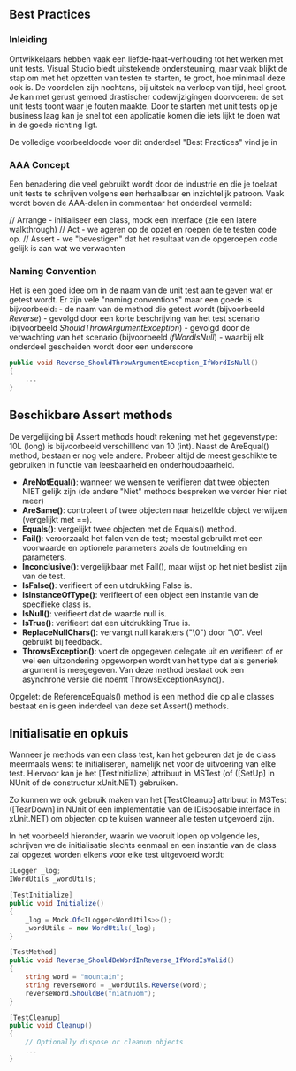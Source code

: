 

## Best Practices

### Inleiding

Ontwikkelaars hebben vaak een liefde-haat-verhouding tot het werken met unit tests. Visual Studio biedt uitstekende ondersteuning, maar vaak blijkt de stap om met het opzetten van testen te starten, te groot, hoe minimaal deze ook is. De voordelen zijn nochtans, bij uitstek na verloop van tijd, heel groot. Je kan met gerust gemoed drastischer codewijzigingen doorvoeren: de set unit tests toont waar je fouten maakte. Door te starten met unit tests op je business laag kan je snel tot een applicatie komen die iets lijkt te doen wat in de goede richting ligt.

De volledige voorbeeldocde voor dit onderdeel "Best Practices" vind je in 

### AAA Concept

Een benadering die veel gebruikt wordt door de industrie en die je toelaat unit tests te schrijven volgens een herhaalbaar en inzichtelijk patroon. Vaak wordt boven de AAA-delen in commentaar het onderdeel vermeld:

// Arrange
    - initialiseer een class, mock een interface (zie een latere walkthrough)
// Act
    - we ageren op de opzet en roepen de te testen code op.
// Assert
    - we "bevestigen" dat het resultaat van de opgeroepen code gelijk is aan wat we verwachten

### Naming Convention

Het is een goed idee om in de naam van de unit test aan te geven wat er getest wordt. Er zijn vele "naming conventions" maar een goede is bijvoorbeeld:
    - de naam van de method die getest wordt (bijvoorbeeld *Reverse*)
    - gevolgd door een korte beschrijving van het test scenario (bijvoorbeeld *ShouldThrowArgumentException*)
    - gevolgd door de verwachting van het scenario (bijvoorbeeld *IfWordIsNull*)
    - waarbij elk onderdeel gescheiden wordt door een underscore

```csharp
public void Reverse_ShouldThrowArgumentException_IfWordIsNull()
{
	...
}
```

## Beschikbare Assert methods

De vergelijking bij Assert methods houdt rekening met het gegevenstype: 10L (long) is bijvoorbeeld verschilllend van 10 (int). Naast de AreEqual() method, bestaan er nog vele andere. Probeer altijd de meest geschikte te gebruiken in functie van leesbaarheid en onderhoudbaarheid.

- **AreNotEqual()**: wanneer we wensen te verifieren dat twee objecten NIET gelijk zijn (de andere "Niet" methods bespreken we verder hier niet meer)
- **AreSame()**: controleert of twee objecten naar hetzelfde object verwijzen (vergelijkt met ==).
- **Equals()**: vergelijkt twee objecten met de Equals() method.
- **Fail()**: veroorzaakt het falen van de test; meestal gebruikt met een voorwaarde en optionele parameters zoals de foutmelding en parameters.
- **Inconclusive()**: vergelijkbaar met Fail(), maar wijst op het niet beslist zijn van de test.
- **IsFalse()**: verifieert of een uitdrukking False is.
- **IsInstanceOfType()**: verifieert of een object een instantie van de specifieke class is.
- **IsNull()**: verifieert dat de waarde null is.
- **IsTrue()**: verifieert dat een uitdrukking True is.
- **ReplaceNullChars()**: vervangt null karakters ("\0") door "\\0". Veel gebruikt bij feedback.
- **ThrowsException()**: voert de opgegeven delegate uit en verifieert of er wel een uitzondering opgeworpen wordt van het type dat als generiek argument is meegegeven. Van deze method bestaat ook een asynchrone versie die noemt ThrowsExceptionAsync().

Opgelet: de ReferenceEquals() method is een method die op alle classes bestaat en is geen inderdeel van deze set Assert() methods.

## Initialisatie en opkuis

Wanneer je methods van een class test, kan het gebeuren dat je de class meermaals wenst te initialiseren, namelijk net voor de uitvoering van elke test. Hiervoor kan je het [TestInitialize] attribuut in MSTest (of ([SetUp] in NUnit of de constructur xUnit.NET) gebruiken.

Zo kunnen we ook gebruik maken van het [TestCleanup] attribuut in MSTest ([TearDown] in NUnit of een implementatie van de IDisposable interface in xUnit.NET) om objecten op te kuisen wanneer alle testen uitgevoerd zijn.

In het voorbeeld hieronder, waarin we vooruit lopen op volgende les, schrijven we de initialisatie slechts eenmaal en een instantie van de class zal opgezet worden elkens voor elke test uitgevoerd wordt:

```csharp
ILogger _log;
IWordUtils _wordUtils;

[TestInitialize]
public void Initialize()
{
	_log = Mock.Of<ILogger<WordUtils>>();
	_wordUtils = new WordUtils(_log);
}

[TestMethod]
public void Reverse_ShouldBeWordInReverse_IfWordIsValid()
{
	string word = "mountain";
	string reverseWord = _wordUtils.Reverse(word);
	reverseWord.ShouldBe("niatnuom");
}

[TestCleanup]
public void Cleanup()
{
	// Optionally dispose or cleanup objects
	...
}
```

